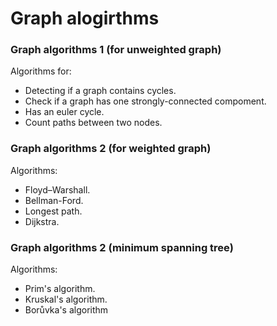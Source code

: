# Graph alogirthms

<h3>Graph algorithms 1 (for unweighted graph)</h3>
 Algorithms for:
 

 - Detecting if a graph contains cycles.
 - 	Check if a graph has one strongly-connected compoment.
 -  Has an euler cycle.
 - Count paths between two nodes.
 
<h3>Graph algorithms 2 (for weighted graph)</h3>
 Algorithms:
 

 - Floyd–Warshall.
 - 	Bellman-Ford.
 -  Longest path.
 -  Dijkstra.
 
<h3>Graph algorithms 2 (minimum spanning tree)</h3>
 Algorithms:
 
 - Prim's algorithm.
 - Kruskal's algorithm.
 - Borůvka's algorithm
